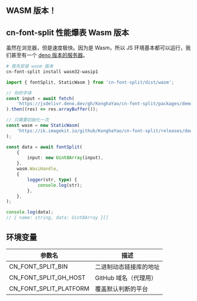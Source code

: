 #

## WASM 版本！

## cn-font-split 性能爆表 Wasm 版本

虽然在浏览器，但是速度极快。因为是 Wasm，所以 JS 环境基本都可以运行，我们甚至有一个 [deno 版本的服务器](./test/deno-wasm.mjs)。

```sh
# 首先安装 wasm 版本
cn-font-split install wasm32-wasip1
```

```ts
import { fontSplit, StaticWasm } from 'cn-font-split/dist/wasm';

// 你的字体
const input = await fetch(
    'https://jsdelivr.deno.dev/gh/KonghaYao/cn-font-split/packages/demo/public/SmileySans-Oblique.ttf',
).then((res) => res.arrayBuffer());

// 只需要初始化一次
const wasm = new StaticWasm(
    'https://ik.imagekit.io/github/KonghaYao/cn-font-split/releases/download/7.0.0-beta-4/libffi-wasm32-wasip1.wasm',
);

const data = await fontSplit(
    {
        input: new Uint8Array(input),
    },
    wasm.WasiHandle,
    {
        logger(str, type) {
            console.log(str);
        },
    },
);

console.log(data);
// { name: string, data: Uint8Array }[]
```

## 环境变量

| 参数名                 | 描述                   |
| ---------------------- | ---------------------- |
| CN_FONT_SPLIT_BIN      | 二进制动态链接库的地址 |
| CN_FONT_SPLIT_GH_HOST  | GitHub 域名（代理用）  |
| CN_FONT_SPLIT_PLATFORM | 覆盖默认判断的平台     |
